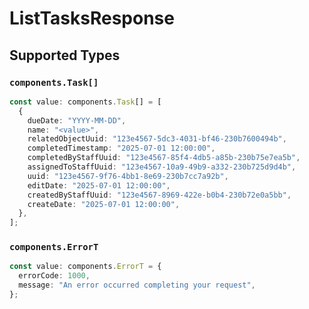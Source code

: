# ListTasksResponse


## Supported Types

### `components.Task[]`

```typescript
const value: components.Task[] = [
  {
    dueDate: "YYYY-MM-DD",
    name: "<value>",
    relatedObjectUuid: "123e4567-5dc3-4031-bf46-230b7600494b",
    completedTimestamp: "2025-07-01 12:00:00",
    completedByStaffUuid: "123e4567-85f4-4db5-a85b-230b75e7ea5b",
    assignedToStaffUuid: "123e4567-10a9-49b9-a332-230b725d9d4b",
    uuid: "123e4567-9f76-4bb1-8e69-230b7cc7a92b",
    editDate: "2025-07-01 12:00:00",
    createdByStaffUuid: "123e4567-8969-422e-b0b4-230b72e0a5bb",
    createDate: "2025-07-01 12:00:00",
  },
];
```

### `components.ErrorT`

```typescript
const value: components.ErrorT = {
  errorCode: 1000,
  message: "An error occurred completing your request",
};
```

